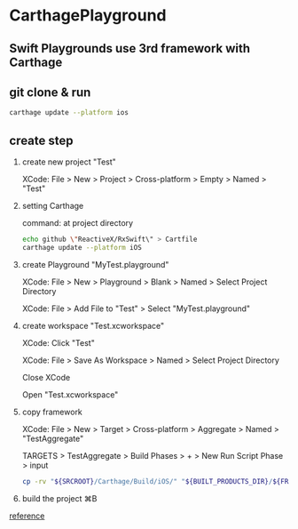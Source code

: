 # CarthagePlayground

## Swift Playgrounds use 3rd framework with Carthage

## git clone & run

``` bash
carthage update --platform ios
```

## create step

1. create new project "Test"

    XCode: File > New > Project > Cross-platform > Empty > Named > "Test"

1. setting Carthage

    command: at project directory

    ```bash
    echo github \"ReactiveX/RxSwift\" > Cartfile
    carthage update --platform iOS
    ```

1. create Playground "MyTest.playground"

    XCode: File > New > Playground > Blank > Named > Select Project Directory

    XCode: File > Add File to "Test" > Select "MyTest.playground"

1. create workspace "Test.xcworkspace"

    XCode: Click "Test"

    XCode: File > Save As Workspace > Named > Select Project Directory

    Close XCode

    Open "Test.xcworkspace"

1. copy framework

    XCode: File > New > Target > Cross-platform > Aggregate > Named > "TestAggregate"

    TARGETS > TestAggregate > Build Phases > + > New Run Script Phase > input

    ```bash
    cp -rv "${SRCROOT}/Carthage/Build/iOS/" "${BUILT_PRODUCTS_DIR}/${FRAMEWORKS_FOLDER_PATH}"
    ```

1. build the project ⌘B

[reference](https://stackoverflow.com/questions/29882996/how-to-use-frameworks-imported-with-carthage-in-swift-playground)
